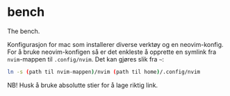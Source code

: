 # bench
The bench.

Konfigurasjon for mac som installerer diverse verktøy og en neovim-konfig.
For å bruke neovim-konfigen så er det enkleste å opprette en symlink fra `nvim`-mappen til `.config/nvim`. Det kan gjøres slik fra `~`:

```bash
ln -s (path til nvim-mappen)/nvim (path til home)/.config/nvim
```

NB! Husk å bruke absolutte stier for å lage riktig link.
